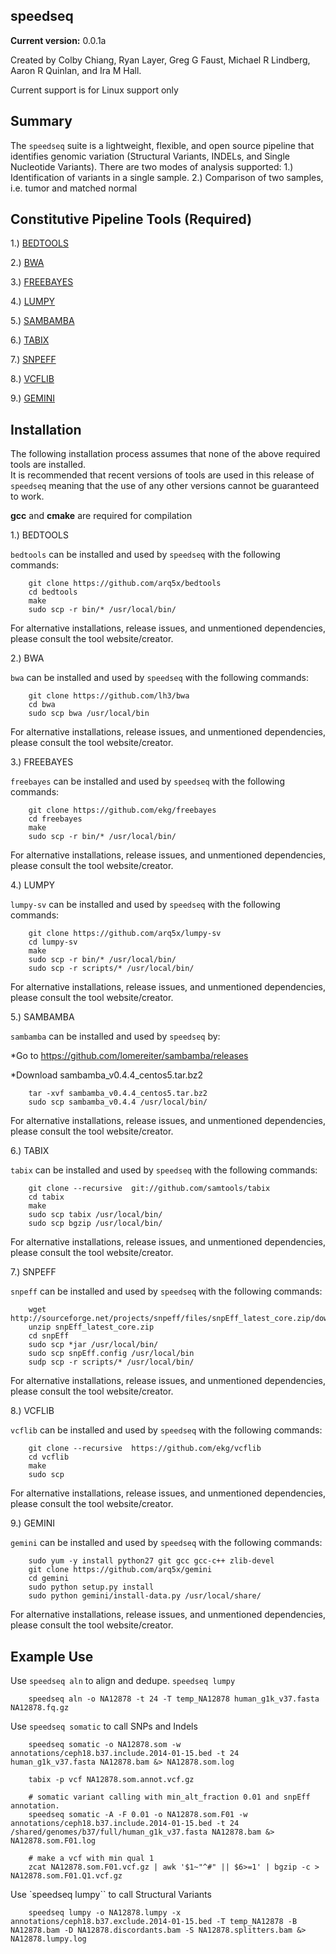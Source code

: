 speedseq         
-------------------------------

**Current version:** 0.0.1a

Created by Colby Chiang, Ryan Layer, Greg G Faust, Michael R Lindberg, Aaron R Quinlan, and Ira M Hall.

Current support is for Linux support only

Summary
--------------
The ``speedseq`` suite is a lightweight, flexible, and open source pipeline that identifies
genomic variation (Structural Variants, INDELs, and Single Nucleotide Variants). 
There are two modes of analysis supported: 
1.) Identification of variants in a single sample.
2.) Comparison of two samples, i.e. tumor and matched normal

Constitutive Pipeline Tools (Required)
------------------------------------------

1.) [BEDTOOLS](https://github.com/arq5x/bedtools)

2.) [BWA](https://github.com/lh3/bwa)

3.) [FREEBAYES](https://github.com/ekg/freebayes)

4.) [LUMPY](https://github.com/arq5x/lumpy-sv)

5.) [SAMBAMBA](https://github.com/lomereiter/sambamba)

6.) [TABIX](https://github.com/samtools/tabix)

7.) [SNPEFF](https://github.com/CBMi-BiG/snpEff)

8.) [VCFLIB](https://github.com/ekg/vcflib)

9.) [GEMINI](https://github.com/arq5x/gemini)

Installation
----------------

The following installation process assumes that none of the above required tools are installed.  
It is recommended that recent versions of tools are used in this release of ``speedseq`` meaning that
the use of any other versions cannot be guaranteed to work.

**gcc** and **cmake** are required for compilation


1.) BEDTOOLS
	
``bedtools`` can be installed and used by ``speedseq`` with the following commands: 
~~~~~~~~~~~~~~~~~~
	git clone https://github.com/arq5x/bedtools
	cd bedtools
	make
	sudo scp -r bin/* /usr/local/bin/
~~~~~~~~~~~~~~~~~~
	
For alternative installations, release issues, and unmentioned dependencies, please consult the tool website/creator.

2.) BWA

``bwa`` can be installed and used by ``speedseq`` with the following commands: 
~~~~~~~~~~~~~~~~~~
	git clone https://github.com/lh3/bwa
	cd bwa
	sudo scp bwa /usr/local/bin
~~~~~~~~~~~~~~~~~~
	
For alternative installations, release issues, and unmentioned dependencies, please consult the tool website/creator.

3.) FREEBAYES

``freebayes`` can be installed and used by ``speedseq`` with the following commands: 
~~~~~~~~~~~~~~~~~~~
	git clone https://github.com/ekg/freebayes
	cd freebayes
	make
	sudo scp -r bin/* /usr/local/bin/
~~~~~~~~~~~~~~~~~~~
	
For alternative installations, release issues, and unmentioned dependencies, please consult the tool website/creator.

4.) LUMPY

``lumpy-sv`` can be installed and used by ``speedseq`` with the following commands:
~~~~~~~~~~~~~~~~~~~
	git clone https://github.com/arq5x/lumpy-sv
	cd lumpy-sv
	make 
	sudo scp -r bin/* /usr/local/bin/
	sudo scp -r scripts/* /usr/local/bin/
~~~~~~~~~~~~~~~~~~~
	
For alternative installations, release issues, and unmentioned dependencies, please consult the tool website/creator.


5.) SAMBAMBA

``sambamba`` can be installed and used by ``speedseq`` by: 

*Go to https://github.com/lomereiter/sambamba/releases

*Download sambamba_v0.4.4_centos5.tar.bz2
~~~~~~~~~~~~~~~~~~
	tar -xvf sambamba_v0.4.4_centos5.tar.bz2
	sudo scp sambamba_v0.4.4 /usr/local/bin/
~~~~~~~~~~~~~~~~~~

For alternative installations, release issues, and unmentioned dependencies, please consult the tool website/creator.

6.) TABIX

``tabix`` can be installed and used by ``speedseq`` with the following commands: 
~~~~~~~~~~~~~~~~~~
	git clone --recursive  git://github.com/samtools/tabix
	cd tabix
	make
	sudo scp tabix /usr/local/bin/
	sudo scp bgzip /usr/local/bin/
~~~~~~~~~~~~~~~~~~
	
For alternative installations, release issues, and unmentioned dependencies, please consult the tool website/creator.


7.) SNPEFF

``snpeff`` can be installed and used by ``speedseq`` with the following commands: 
~~~~~~~~~~~~~~~~~~
	wget http://sourceforge.net/projects/snpeff/files/snpEff_latest_core.zip/download
	unzip snpEff_latest_core.zip
	cd snpEff
	sudo scp *jar /usr/local/bin/
	sudo scp snpEff.config /usr/local/bin
	sudp scp -r scripts/* /usr/local/bin/
~~~~~~~~~~~~~~~~~~

For alternative installations, release issues, and unmentioned dependencies, please consult the tool website/creator.


8.) VCFLIB

``vcflib`` can be installed and used by ``speedseq`` with the following commands: 
~~~~~~~~~~~~~~~~~~
	git clone --recursive  https://github.com/ekg/vcflib
	cd vcflib
	make
	sudo scp
~~~~~~~~~~~~~~~~~~

For alternative installations, release issues, and unmentioned dependencies, please consult the tool website/creator.


9.) GEMINI

``gemini`` can be installed and used by ``speedseq`` with the following commands: 
~~~~~~~~~~~~~~~~~~
	sudo yum -y install python27 git gcc gcc-c++ zlib-devel
	git clone https://github.com/arq5x/gemini
	cd gemini
	sudo python setup.py install
	sudo python gemini/install-data.py /usr/local/share/
~~~~~~~~~~~~~~~~~~

For alternative installations, release issues, and unmentioned dependencies, please consult the tool website/creator.


Example Use
----------------------

Use ``speedseq aln`` to align and dedupe. ``speedseq lumpy``
~~~~~~~~~~~~~~~~~~
	speedseq aln -o NA12878 -t 24 -T temp_NA12878 human_g1k_v37.fasta NA12878.fq.gz
~~~~~~~~~~~~~~~~~~


Use ``speedseq somatic`` to call SNPs and Indels
~~~~~~~~~~~~~~~~~~
	speedseq somatic -o NA12878.som -w annotations/ceph18.b37.include.2014-01-15.bed -t 24 human_g1k_v37.fasta NA12878.bam &> NA12878.som.log

	tabix -p vcf NA12878.som.annot.vcf.gz
	
	# somatic variant calling with min_alt_fraction 0.01 and snpEff annotation.
	speedseq somatic -A -F 0.01 -o NA12878.som.F01 -w annotations/ceph18.b37.include.2014-01-15.bed -t 24 /shared/genomes/b37/full/human_g1k_v37.fasta NA12878.bam &> NA12878.som.F01.log
	
	# make a vcf with min qual 1
	zcat NA12878.som.F01.vcf.gz | awk '$1~"^#" || $6>=1' | bgzip -c > NA12878.som.F01.Q1.vcf.gz
~~~~~~~~~~~~~~~~~~

Use `speedseq lumpy`` to call Structural Variants
~~~~~~~~~~~~~~~~~~
	speedseq lumpy -o NA12878.lumpy -x annotations/ceph18.b37.exclude.2014-01-15.bed -T temp_NA12878 -B NA12878.bam -D NA12878.discordants.bam -S NA12878.splitters.bam &> NA12878.lumpy.log
~~~~~~~~~~~~~~~~~~








